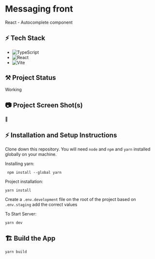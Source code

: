 # Messaging front

React - Autocomplete component

## ⚡ Tech Stack

- ![TypeScript](https://img.shields.io/badge/typescript-%23007ACC.svg?style=for-the-badge&logo=typescript&logoColor=white)
- ![React](https://img.shields.io/badge/react-%2320232a.svg?style=for-the-badge&logo=react&logoColor=%2361DAFB)
- ![Vite](https://img.shields.io/badge/vite-%23646CFF.svg?style=for-the-badge&logo=vite&logoColor=white)

## ⚒️ Project Status

Working

## 📷 Project Screen Shot(s)

🙈

## ⚡ Installation and Setup Instructions

Clone down this repository. You will need `node` and `npm` and `yarn` installed globally on your machine.

Installing yarn:

` npm install --global yarn`

Project installation:

`yarn install`

Create a `.env.development` file on the root of the project based on `.env.staging` add the correct values

To Start Server:

`yarn dev`

## 🏗️ Build the App

`yarn build`

